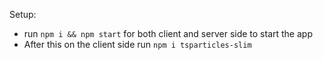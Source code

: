 Setup:
- run ```npm i && npm start``` for both client and server side to start the app
- After this on the client side run ``npm i tsparticles-slim``
